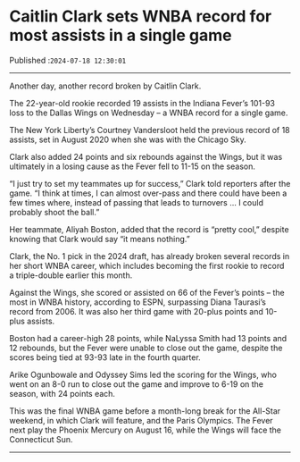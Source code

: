 # Caitlin Clark sets WNBA record for most assists in a single game

Published :`2024-07-18 12:30:01`

---

Another day, another record broken by Caitlin Clark.

The 22-year-old rookie recorded 19 assists in the Indiana Fever’s 101-93 loss to the Dallas Wings on Wednesday – a WNBA record for a single game.

The New York Liberty’s Courtney Vandersloot held the previous record of 18 assists, set in August 2020 when she was with the Chicago Sky.

Clark also added 24 points and six rebounds against the Wings, but it was ultimately in a losing cause as the Fever fell to 11-15 on the season.

“I just try to set my teammates up for success,” Clark told reporters after the game. “I think at times, I can almost over-pass and there could have been a few times where, instead of passing that leads to turnovers … I could probably shoot the ball.”

Her teammate, Aliyah Boston, added that the record is “pretty cool,” despite knowing that Clark would say “it means nothing.”

Clark, the No. 1 pick in the 2024 draft, has already broken several records in her short WNBA career, which includes becoming the first rookie to record a triple-double earlier this month.

Against the Wings, she scored or assisted on 66 of the Fever’s points – the most in WNBA history, according to ESPN, surpassing Diana Taurasi’s record from 2006. It was also her third game with 20-plus points and 10-plus assists.

Boston had a career-high 28 points, while NaLyssa Smith had 13 points and 12 rebounds, but the Fever were unable to close out the game, despite the scores being tied at 93-93 late in the fourth quarter.

Arike Ogunbowale and Odyssey Sims led the scoring for the Wings, who went on an 8-0 run to close out the game and improve to 6-19 on the season, with 24 points each.

This was the final WNBA game before a month-long break for the All-Star weekend, in which Clark will feature, and the Paris Olympics. The Fever next play the Phoenix Mercury on August 16, while the Wings will face the Connecticut Sun.

---

